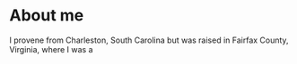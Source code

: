 # About me

I provene from Charleston, South Carolina but was raised in Fairfax County, Virginia, where I was a
